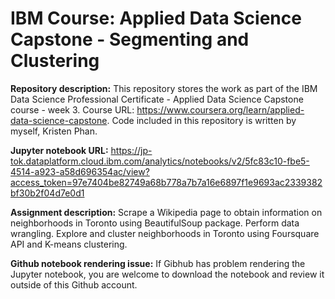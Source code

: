 # IBM Course: Applied Data Science Capstone - Segmenting and Clustering
__Repository description:__ This repository stores the work as part of the IBM Data Science Professional Certificate - Applied Data Science Capstone course - week 3. Course URL: https://www.coursera.org/learn/applied-data-science-capstone.
Code included in this repository is written by myself, Kristen Phan.

__Jupyter notebook URL:__ https://jp-tok.dataplatform.cloud.ibm.com/analytics/notebooks/v2/5fc83c10-fbe5-4514-a923-a58d696354ac/view?access_token=97e7404be82749a68b778a7b7a16e6897f1e9693ac2339382bf30b2f04d7e0d1

__Assignment description:__ Scrape a Wikipedia page to obtain information on neighborhoods in Toronto using BeautifulSoup package. Perform data wrangling. Explore and cluster neighborhoods in Toronto using Foursquare API and K-means clustering.

__Github notebook rendering issue:__ If Gibhub has problem rendering the Jupyter notebook, you are welcome to download the notebook and review it outside of this Github account.

